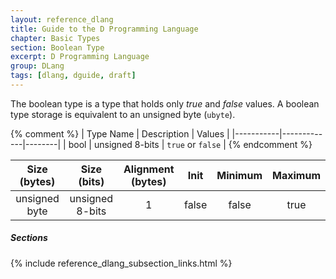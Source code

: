 ```yaml
---
layout: reference_dlang
title: Guide to the D Programming Language
chapter: Basic Types
section: Boolean Type
excerpt: D Programming Language
group: DLang
tags: [dlang, dguide, draft]
---
```


The boolean type is a type that holds only _true_ and _false_ values.
A boolean type storage is equivalent to an unsigned byte (`ubyte`).

{% comment %}
| Type Name | Description | Values |
|-----------|-------------|--------|
| bool      | unsigned 8-bits | `true` or `false` |
{% endcomment %}

| Size (bytes)  | Size (bits)     | Alignment (bytes) | Init  | Minimum | Maximum |
|:-------------:|:---------------:|:-----------------:|:-----:|:-------:|:-------:|
| unsigned byte | unsigned 8-bits |  1                | false | false   | true    |

##### Sections
{% include reference_dlang_subsection_links.html %}
